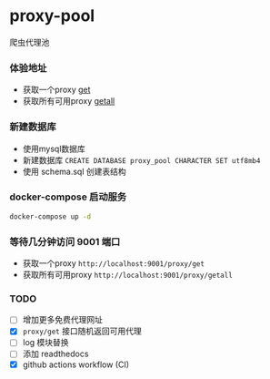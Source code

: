# proxy-pool
爬虫代理池

### 体验地址
* 获取一个proxy [get](http://81.68.131.249:9001/proxy/get)
* 获取所有可用proxy [getall](http://81.68.131.249:9001/proxy/getall)


### 新建数据库
* 使用mysql数据库
* 新建数据库 `CREATE DATABASE proxy_pool CHARACTER SET utf8mb4`
* 使用 schema.sql 创建表结构


### docker-compose 启动服务
```bash
docker-compose up -d
```

### 等待几分钟访问 9001 端口
* 获取一个proxy `http://localhost:9001/proxy/get`
* 获取所有可用proxy `http://localhost:9001/proxy/getall`

### TODO
- [ ] 增加更多免费代理网址
- [x] `proxy/get` 接口随机返回可用代理
- [ ] log 模块替换
- [ ] 添加 readthedocs
- [x] github actions workflow (CI)